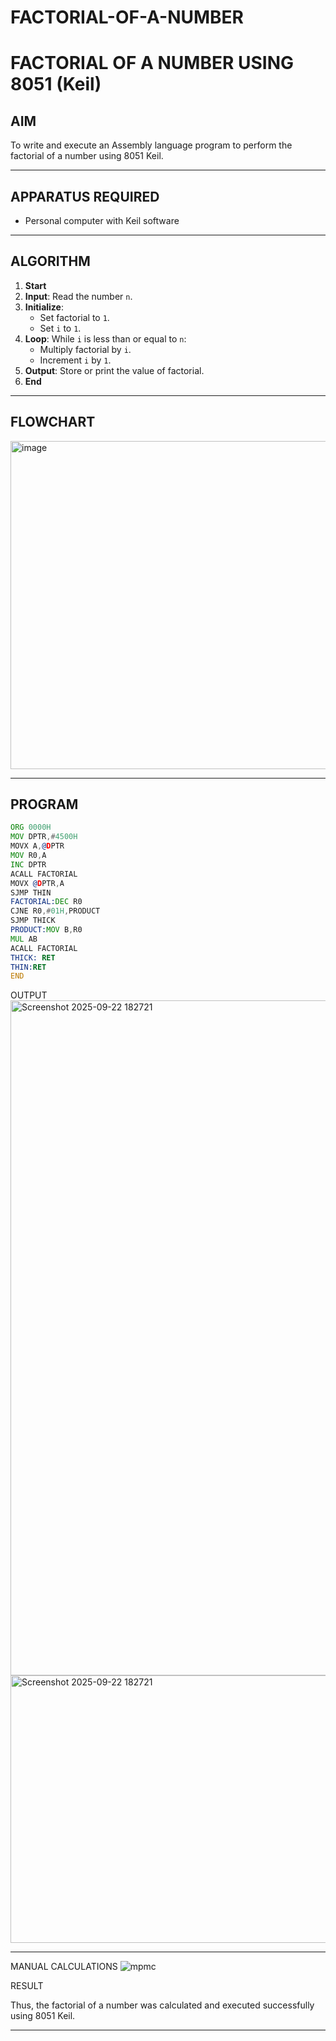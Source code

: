 # FACTORIAL-OF-A-NUMBER
# FACTORIAL OF A NUMBER USING 8051 (Keil)

## AIM
To write and execute an Assembly language program to perform the factorial of a number using 8051 Keil.

---

## APPARATUS REQUIRED
- Personal computer with Keil software

---

## ALGORITHM
1. **Start**
2. **Input**: Read the number `n`.
3. **Initialize**:
   - Set factorial to `1`.
   - Set `i` to `1`.
4. **Loop**: While `i` is less than or equal to `n`:
   - Multiply factorial by `i`.
   - Increment `i` by `1`.
5. **Output**: Store or print the value of factorial.
6. **End**

---

## FLOWCHART
<img width="506" height="525" alt="image" src="https://github.com/user-attachments/assets/f3b47187-6f0f-490c-8704-f2973cb2b276" />


---

## PROGRAM
```asm
ORG 0000H
MOV DPTR,#4500H
MOVX A,@DPTR
MOV R0,A
INC DPTR
ACALL FACTORIAL
MOVX @DPTR,A
SJMP THIN
FACTORIAL:DEC R0
CJNE R0,#01H,PRODUCT
SJMP THICK
PRODUCT:MOV B,R0
MUL AB
ACALL FACTORIAL
THICK: RET
THIN:RET
END

```
OUTPUT
<img width="1920" height="1080" alt="Screenshot 2025-09-22 182721" src="https://github.com/user-attachments/assets/0d8d6700-cedb-4c6a-bd59-49ec93ee75c9" />
<img width="1155" height="428" alt="Screenshot 2025-09-22 182721" src="https://github.com/user-attachments/assets/33699b92-f6ac-43ff-af9d-b9c51a0337f2" />

---
MANUAL CALCULATIONS
![mpmc](https://github.com/user-attachments/assets/8d36850a-ee0a-4018-b917-9ebd039cf534)


RESULT

Thus, the factorial of a number was calculated and executed successfully using 8051 Keil.

---


